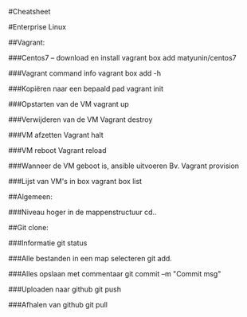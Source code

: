 

#Cheatsheet

#Enterprise Linux



##Vagrant:

###Centos7 – download en install
vagrant box add matyunin/centos7

###Vagrant command info
vagrant box add -h

###Kopiëren naar een bepaald pad
vagrant init

###Opstarten van de VM
vagrant up

###Verwijderen van de VM
Vagrant destroy

###VM afzetten
Vagrant halt

###VM reboot
Vagrant reload

###Wanneer de VM geboot is, ansible uitvoeren Bv.
Vagrant provision

###Lijst van VM's in box
vagrant box list

##Algemeen:

###Niveau hoger in de mappenstructuur
cd..

##Git clone:

###Informatie
git status

###Alle bestanden in een map selecteren
git add.

###Alles opslaan met commentaar
git commit –m "Commit msg"

###Uploaden naar github
git push

###Afhalen van github
git pull

